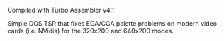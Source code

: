 Compiled with Turbo Assembler v4.1

Simple DOS TSR that fixes EGA/CGA palette problems on modern video cards (i.e. NVidia) for the 320x200 and 640x200 modes.
